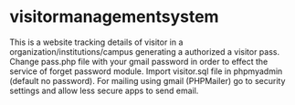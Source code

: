 # visitormanagementsystem
This is a website tracking details of visitor in a organization/institutions/campus generating a authorized a visitor pass.
Change pass.php file with your gmail password in order to effect the service of forget password module.
Import visitor.sql file in phpmyadmin (default no password).
For mailing using gmail (PHPMailer) go to security settings and allow less secure apps to send email.
